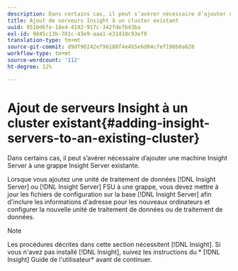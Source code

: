 ```yaml
---
description: Dans certains cas, il peut s’avérer nécessaire d’ajouter une machine Insight Server à une grappe Insight Server existante.
title: Ajout de serveurs Insight à un cluster existant
uuid: 951bd6fe-14e4-4192-917c-342fde7b43ba
exl-id: 9845c13b-781c-43e9-aaa1-e31418c93ef0
translation-type: tm+mt
source-git-commit: d9df90242ef96188f4e4b5e6d04cfef196b0a628
workflow-type: tm+mt
source-wordcount: '112'
ht-degree: 12%

---
```


# Ajout de serveurs Insight à un cluster existant{#adding-insight-servers-to-an-existing-cluster}

Dans certains cas, il peut s’avérer nécessaire d’ajouter une machine Insight Server à une grappe Insight Server existante.

Lorsque vous ajoutez une unité de traitement de données [!DNL Insight Server] ou [!DNL Insight Server] FSU à une grappe, vous devez mettre à jour les fichiers de configuration sur la base [!DNL Insight Server] afin d&#39;inclure les informations d&#39;adresse pour les nouveaux ordinateurs et configurer la nouvelle unité de traitement de données ou de traitement de données.

>[!NOTE]
>
>Les procédures décrites dans cette section nécessitent [!DNL Insight]. Si vous n&#39;avez pas installé [!DNL Insight], suivez les instructions du * [!DNL Insight] Guide de l&#39;utilisateur* avant de continuer.
